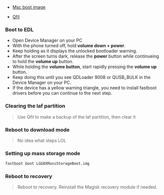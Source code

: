- [Msc boot image](https://github.com/Icesito68/Port-Windows-11-Lge-devices/releases/download/Files/LGG8XMassStorageBoot.img)
  
- [Qfil](https://github.com/Icesito68/Port-Windows-11-Lge-devices/releases/tag/Qfil)
  
### Boot to EDL
- Open Device Manager on your PC
- With the phone turned off, hold **volume down + power**.
- Keep holding as it displays the unlocked bootloader warning.
- After the screen turns dark, release the **power** button while continueing to hold the **volume up** button.
- While holding the **volume button**, start rapidly pressing the **volume up** button.
- Keep doing this until you see QDLoader 9008 or QUSB_BULK in the Device Manager on your PC.
- If the device has a yellow warning triangle, you need to install fastboot drivers before you can continue to the next step.

### Clearing the laf partition
> Use Qfil to make a backup of the laf partition, then clear it

### Reboot to download mode
> No idea what steps LOL

### Setting up mass storage mode
```cmd
fastboot boot LGG8XMassStorageBoot.img
```
















### Reboot to recovery
> Reboot to recovery. Reinstall the Magisk recovery module if needed.
























